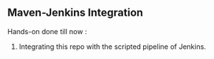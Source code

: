## Maven-Jenkins Integration

Hands-on done till now : 
1. Integrating this repo with the scripted pipeline of Jenkins.
